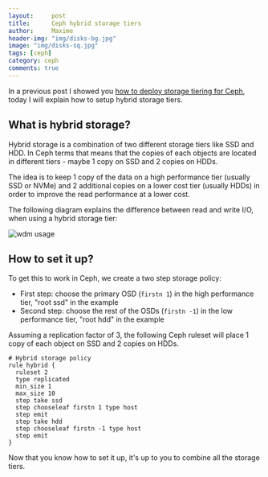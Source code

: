 ```yaml
---
layout:     post
title:      Ceph hybrid storage tiers
author:     Maxime
header-img: "img/disks-bg.jpg"
image: "img/disks-sq.jpg"
tags: [ceph]
category: ceph
comments: true
---
```


In a previous post I showed you [how to deploy storage tiering for Ceph]({{site.url}}/2017/01/15/Ceph-storage-tiers/), today I will explain how to setup hybrid storage tiers.

## What is hybrid storage?

Hybrid storage is a combination of two different storage tiers like SSD and HDD. In Ceph terms that means that the copies of each objects are located in different tiers - maybe 1 copy on SSD and 2 copies on HDDs.

The idea is to keep 1 copy of the data on a high performance tier (usually SSD or NVMe) and 2 additional copies on a lower cost tier (usually HDDs) in order to improve the read performance at a lower cost.

The following diagram explains the difference between read and write I/O, when using a hybrid storage tier:

![wdm usage]({{site.url}}/img/posts/hybrid-storage-tier.svg)

## How to set it up?

To get this to work in Ceph, we create a two step storage policy:
- First step: choose the primary OSD (`firstn 1`) in the high performance tier, "root ssd" in the example
- Second step: choose the rest of the OSDs (`firstn -1`) in the low performance tier, "root hdd" in the example

Assuming a replication factor of 3, the following Ceph ruleset will place 1 copy of each object on SSD and 2 copies on HDDs.

```
# Hybrid storage policy
rule hybrid {
  ruleset 2
  type replicated
  min_size 1
  max_size 10
  step take ssd
  step chooseleaf firstn 1 type host
  step emit
  step take hdd
  step chooseleaf firstn -1 type host
  step emit
}
```

Now that you know how to set it up, it's up to you to combine all the storage tiers.
